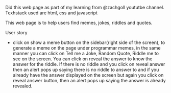 Did this web page as part of my learning from @zachgoll yoututbe channel. 
Texhstack used are html, css and javascript

This web page is to help users find memes, jokes, riddles and quotes.

User story
- click on show a meme button on the sidebar(right side of the screen), to generate a meme on the page under programmar memes, in the
same manner you can click on Tell me a Joke, Random Quote, Riddle me to see on the screen. You can click on reveal the answer to know the
answer for the riddle. If there is no riddle and you click on reveal answer then an alert pops up saying there is no riddle to answer to
and if you already have the answer displayed on the screen but again you click on reveal answer button, then an alert pops up saying the answer
is already revealed. 
 

